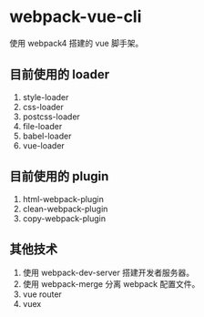# webpack-vue-cli

使用 webpack4 搭建的 vue 脚手架。

## 目前使用的 loader

1. style-loader
2. css-loader
3. postcss-loader
4. file-loader
5. babel-loader
6. vue-loader

## 目前使用的 plugin

1. html-webpack-plugin
2. clean-webpack-plugin
3. copy-webpack-plugin

## 其他技术

1. 使用 webpack-dev-server 搭建开发者服务器。
2. 使用 webpack-merge 分离 webpack 配置文件。
3. vue router
4. vuex